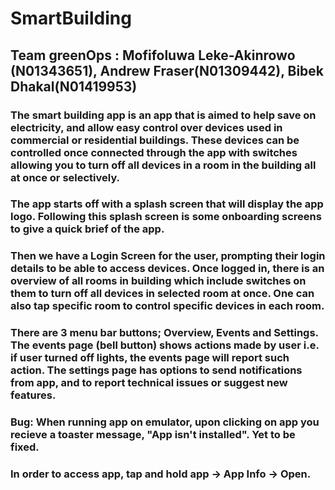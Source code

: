 # SmartBuilding 
## Team greenOps : Mofifoluwa Leke-Akinrowo (N01343651), Andrew Fraser(N01309442), Bibek Dhakal(N01419953)

### The smart building app is an app that is aimed to help save on electricity, and allow easy control over devices used in commercial or residential buildings. These devices can be controlled once connected through the app with switches allowing you to turn off all devices in a room in the building all at once or selectively.
### The app starts off with a splash screen that will display the app logo. Following this splash screen is some onboarding screens to give a quick brief of the app.
### Then we have a Login Screen for the user, prompting their login details to be able to access devices. Once logged in, there is an overview of all rooms in building which include switches on them to turn off all devices in selected room at once. One can also tap specific room to control specific devices in each room.
### There are 3 menu bar buttons; Overview, Events and Settings. The events page (bell button) shows actions made by user i.e. if user turned off lights, the events page will report such action. The settings page has options to send notifications from app, and to report technical issues or suggest new features.
### Bug: When running app on emulator, upon clicking on app you recieve a toaster message, "App isn't installed". Yet to be fixed.
### In order to access app, tap and hold app -> App Info -> Open.
